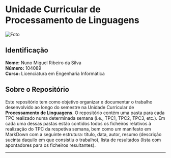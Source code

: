 # Unidade Curricular de Processamento de Linguagens

![Foto](link)

## Identificação

**Nome:** Nuno Miguel Ribeiro da Silva  
**Número:** 104089  
**Curso:** Licenciatura em Engenharia Informática

## Sobre o Repositório

Este repositório tem como objetivo organizar e documentar o trabalho desenvolvido ao longo do semestre na Unidade Curricular de **Processamento de Linguagens**. O repositório contém uma pasta para cada TPC realizado numa determinada semana (i.e., TPC1, TPC2, TPC3, etc.). Em cada uma dessas pastas estão contidos todos os ficheiros relativos à realização do TPC da respetiva semana, bem como um manifesto em MarkDown com a seguinte estrutura: título, data, autor, resumo (descrição sucinta daquilo em que consistiu o trabalho), lista de resultados (lista com apontadores para os ficheiros resultantes).

---
